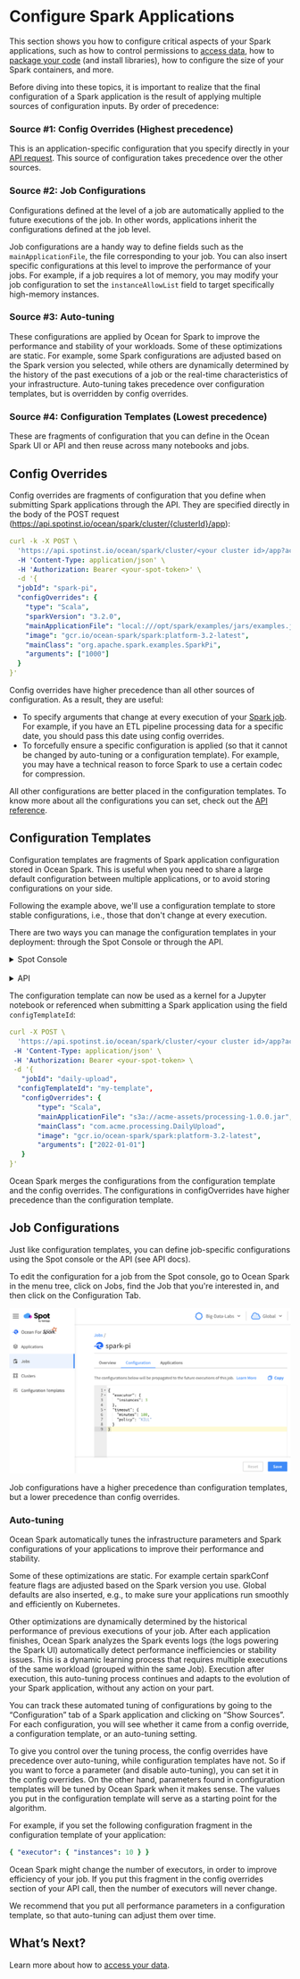 # Configure Spark Applications

This section shows you how to configure critical aspects of your Spark applications, such as how to control permissions to [access data](ocean-spark/configure-spark-apps/access-your-data), how to [package your code](ocean-spark/configure-spark-apps/package-spark-code) (and install libraries), how to configure the size of your Spark containers, and more.

Before diving into these topics, it is important to realize that the final configuration of a Spark application is the result of applying multiple sources of configuration inputs. By order of precedence:

### Source #1: Config Overrides (Highest precedence)

This is an application-specific configuration that you specify directly in your [API request](https://docs.spot.io/api/#operation/OceanSparkClusterApplicationSubmit). 
This source of configuration takes precedence over the other sources.

### Source #2: Job Configurations

Configurations defined at the level of a job are automatically applied to the future executions of the job.
In other words, applications inherit the configurations defined at the job level. 

Job configurations are a handy way to define fields such as the `mainApplicationFile`, the file corresponding to your job. You can also insert specific configurations at this level to improve the performance of your jobs.
For example, if a job requires a lot of memory, you may modify your job configuration to set the  `instanceAllowList` field to target specifically high-memory instances.

### Source #3: Auto-tuning

These configurations are applied by Ocean for Spark to improve the performance and stability of your workloads. Some of these optimizations are static. For example, some Spark configurations are adjusted based on the Spark version you selected, while others are dynamically determined by the history of the past executions of a job or the real-time characteristics of your infrastructure. Auto-tuning takes precedence over configuration templates, but is overridden by config overrides.

### Source #4: Configuration Templates (Lowest precedence)

These are fragments of configuration that you can define in the Ocean Spark UI or API and then reuse across many notebooks and jobs.

## Config Overrides

Config overrides are fragments of configuration that you define when submitting Spark applications through the API. They are specified directly in the body of the POST request (https://api.spotinst.io/ocean/spark/cluster/{clusterId}/app):

```yaml
curl -k -X POST \
  'https://api.spotinst.io/ocean/spark/cluster/<your cluster id>/app?accountId=<your accountId>' \
  -H 'Content-Type: application/json' \
  -H 'Authorization: Bearer <your-spot-token>' \
  -d '{
  "jobId": "spark-pi",
  "configOverrides": {
    "type": "Scala",
    "sparkVersion": "3.2.0",
    "mainApplicationFile": "local:///opt/spark/examples/jars/examples.jar",
    "image": "gcr.io/ocean-spark/spark:platform-3.2-latest",
    "mainClass": "org.apache.spark.examples.SparkPi",
    "arguments": ["1000"]
  }
}'
```

Config overrides have higher precedence than all other sources of configuration. As a result, they are useful:

- To specify arguments that change at every execution of your [Spark job](ocean-spark/product-tour/monitor-jobs). For example, if you have an ETL pipeline processing data for a specific date, you should pass this date using config overrides.
- To forcefully ensure a specific configuration is applied (so that it cannot be changed by auto-tuning or a configuration template). For example, you may have a technical reason to force Spark to use a certain codec for compression.

All other configurations are better placed in the configuration templates. To know more about all the configurations you can set, check out the [API reference](https://docs.spot.io/api/#operation/OceanSparkClusterApplicationSubmit).

## Configuration Templates

Configuration templates are fragments of Spark application configuration stored in Ocean Spark. This is useful when you need to share a large default configuration between multiple applications, or to avoid storing configurations on your side.

Following the example above, we'll use a configuration template to store stable configurations, i.e., those that don't change at every execution.

There are two ways you can manage the configuration templates in your deployment: through the Spot Console or through the API.

<details>
  <summary markdown="span">Spot Console</summary>

To manage your configuration templates in the Spot console, go to Ocean for Spark in the menu tree and click Configuration Templates. You should see your current list of configuration templates.

<img src="/ocean-spark/_media/configure-spark-applications-01.png" />

Click on "New Template" in the upper right corner and create a configuration template called `my-template` with the following content:

```yaml
{ "sparkVersion": "3.2.0" }
```

To know more about the all configurations you can set in a template, check out the [API reference](https://docs.spot.io/api/#operation/OceanSparkClusterApplicationSubmit).

</details><br>

<details>
  <summary markdown="span">API</summary>

The API routes under `https://api.spotinst.io/ocean/spark/cluster/{your-cluster-id}/configTemplate` let you manage configuration templates as a REST resource.

To know more about the API routes and parameters, check out the [API reference](https://docs.spot.io/api/#tag/Ocean-Spark).

The following command creates a configuration template with the ID my-template containing this block of Spark application configuration:

```yaml
curl -X POST \
 https://api.spotinst.io/ocean/spark/cluster/<your-cluster-id>/configTemplate \
 -H 'Content-Type: application/json' \
 -H 'Authorization: Bearer <your-spot-token> \
 -d '{
   "id": "my-template",
   "config": {
       "sparkVersion": "3.2.0",
   }
}'
```

</details>

The configuration template can now be used as a kernel for a Jupyter notebook or referenced when submitting a Spark application using the field `configTemplateId`:

```yaml
curl -X POST \
  'https://api.spotinst.io/ocean/spark/cluster/<your cluster id>/app?accountId=<your accountId>' \
 -H 'Content-Type: application/json' \
 -H 'Authorization: Bearer <your-spot-token> \
 -d '{
   "jobId": "daily-upload",
  "configTemplateId": "my-template",
   "configOverrides": {
       "type": "Scala",
       "mainApplicationFile": "s3a://acme-assets/processing-1.0.0.jar",
       "mainClass": "com.acme.processing.DailyUpload",
       "image": "gcr.io/ocean-spark/spark:platform-3.2-latest",
       "arguments": ["2022-01-01"]
   }
}'
```

Ocean Spark merges the configurations from the configuration template and the config overrides. The configurations in configOverrides have higher precedence than the configuration template.

## Job Configurations

Just like configuration templates, you can define job-specific configurations using the Spot console or the API (see API docs).

To edit the configuration for a job from the Spot console, go to Ocean Spark in the menu tree, click on Jobs, find the Job that you're interested in, and then click on the Configuration Tab.

<img src="/ocean-spark/_media/configure-jobs-01.png" />

Job configurations have a higher precedence than configuration templates, but a lower precedence than config overrides. 

### Auto-tuning

Ocean Spark automatically tunes the infrastructure parameters and Spark configurations of your applications to improve their performance and stability.

Some of these optimizations are static. For example certain sparkConf feature flags are adjusted based on the Spark version you use. Global defaults are also inserted, e.g., to make sure your applications run smoothly and efficiently on Kubernetes.

Other optimizations are dynamically determined by the historical performance of previous executions of your job. After each application finishes, Ocean Spark analyzes the Spark events logs (the logs powering the Spark UI) automatically detect performance inefficiencies or stability issues. This is a dynamic learning process that requires multiple executions of the same workload (grouped within the same Job). Execution after execution, this auto-tuning process continues and adapts to the evolution of your Spark application, without any action on your part.

You can track these automated tuning of configurations by going to the “Configuration” tab of a Spark application and clicking on “Show Sources”. For each configuration, you will see whether it came from a config override, a configuration template, or an auto-tuning setting.

To give you control over the tuning process, the config overrides have precedence over auto-tuning, while configuration templates have not. So if you want to force a parameter (and disable auto-tuning), you can set it in the config overrides. On the other hand, parameters found in configuration templates will be tuned by Ocean Spark when it makes sense. The values you put in the configuration template will serve as a starting point for the algorithm.

For example, if you set the following configuration fragment in the configuration template of your application:

```yaml
{ "executor": { "instances": 10 } }
```

Ocean Spark might change the number of executors, in order to improve efficiency of your job. If you put this fragment in the config overrides section of your API call, then the number of executors will never change.

We recommend that you put all performance parameters in a configuration template, so that auto-tuning can adjust them over time.

## What’s Next?

Learn more about how to [access your data](ocean-spark/configure-spark-apps/access-your-data).
